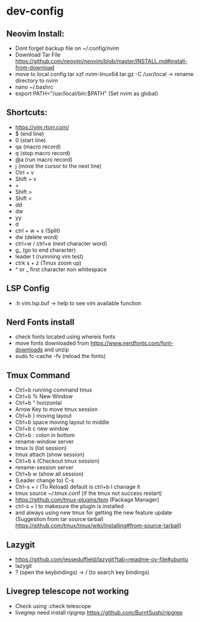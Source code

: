 # dev-config

## Neovim Install:
- Dont forget backup file on ~/.config/nvim
- Download Tar File https://github.com/neovim/neovim/blob/master/INSTALL.md#install-from-download
- move to local config tar xzf nvim-linux64.tar.gz -C /usr/local -> rename directory to nvim
- nano ~/.bashrc
- export PATH="/usr/local/bin:$PATH" (Set nvim as global)


## Shortcuts:
- https://vim.rtorr.com/
- $ (end line)
- 0 (start line)
- qa (macro record)
- q (stop macro record)
- @a (run macro record)
- j (move the cursor to the next line)
- Ctrl + v
- Shift + v
- =
- Shift >
- Shift <
- dd
- dw
- yy
- d
- ctrl + w + s (Split)
- dw (delete word)
- ctrl+w / ctrl+e (next character word)
- g_ (go to end character)
- leader t (runnning vim test) 
- ctrk s + z (Tmux zoom up)
- ^ or _ first character non whitespace

## LSP Config
- :h vim.lsp.buf -> help to see vim available function

## Nerd Fonts install
- check fonts located using whereis fonts
- move fonts downloaded from https://www.nerdfonts.com/font-downloads and unzip
- sudo fc-cache -fv (reload the fonts)

## Tmux Command
- Ctrl+b running command tmux
- Ctrl+b % New Window
- Ctrl+b " horizontal
- Arrow Key to move tmux session
- Ctrl+b } moving layout
- Ctrl+b space moving layout to middle
- Ctrl+b c new window 
- Ctrl+b : colon in bottom
- rename-window server 
- tmux ls (list session)
- tmux attach (show session)
- Ctrl+b s (Checkout tmux session)
- rename-session server 
- Ctrl+b w (show all session)
- (Leader change to) C-s
- Ctrl-s + r (To Reload) default is ctrl+b I chanage it
- tmux source ~/.tmux.conf (if the tmux not success restart)
- https://github.com/tmux-plugins/tpm (Package Manager)
- ctrl-s + I to makesure the plugin is installed
- and always using new tmux for getting the new feature update (Suggestion from tar source tarball https://github.com/tmux/tmux/wiki/Installing#from-source-tarball)


## Lazygit
- https://github.com/jesseduffield/lazygit?tab=reiadme-ov-file#ubuntu
- lazygit
- ? (open the keybindings) -> / (to search key bindings)


## Livegrep telescope not working
- Check using :check telescope
- livegrep need install ripgrep https://github.com/BurntSushi/ripgrep
